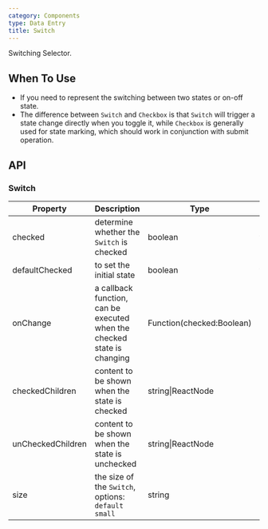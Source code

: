 ```yaml
---
category: Components
type: Data Entry
title: Switch
---
```


Switching Selector.

## When To Use

- If you need to represent the switching between two states or on-off state.
- The difference between `Switch` and `Checkbox` is that `Switch` will trigger a state change directly when you toggle it, while `Checkbox` is generally used for state marking, which should work in conjunction with submit operation.


## API

### Switch

Property | Description | Type | Default |
-----|-----|-----|------|
checked | determine whether the `Switch` is checked  | boolean | false |
defaultChecked | to set the initial state | boolean | false |
onChange | a callback function, can be executed when the checked state is changing | Function(checked:Boolean) | |
checkedChildren | content to be shown when the state is checked | string\|ReactNode  | |
unCheckedChildren | content to be shown when the state is unchecked | string\|ReactNode  | |
size | the size of the `Switch`, options: `default` `small` | string | default |
